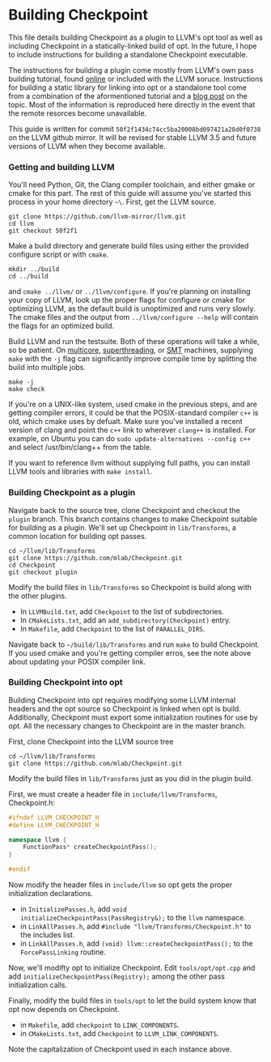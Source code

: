 # Building Checkpoint #

This file details building Checkpoint as a plugin to LLVM's opt tool as well as
including Checkpoint in a statically-linked build of opt. In the future, I hope
to include instructions for building a standalone Checkpoint executable.

The instructions for building a plugin come mostly from LLVM's own pass building
tutorial, found [online](http://llvm.org/docs/WritingAnLLVMPass.html) or
included with the LLVM soruce. Instructions for building a static library for
linking into opt or a standalone tool come from a combination of the
aformentioned tutorial and a [blog post](http://tinyurl.com/7akkcbc) on the
topic. Most of the information is reproduced here directly in the event that the
remote resorces become unavailable.

This guide is written for commit `50f2f1434c74cc5ba20008bd097421a28d0f0738` on
the LLVM github mirror. It will be revised for stable LLVM 3.5 and future
versions of LLVM when they become available.

### Getting and building LLVM ###

You'll need Python, Git, the Clang compiler toolchain, and either gmake or cmake
for this part. The rest of this guide will assume you've started this process in
your home directory `~\`. First, get the LLVM source.
```
git clone https://github.com/llvm-mirror/llvm.git
cd llvm
git checkout 50f2f1
```
Make a build directory and generate build files using either the provided
configure script or with `cmake`.
```
mkdir ../build
cd ../build
```
and `cmake ../llvm/` or `../llvm/configure`. If you're planning on installing
your copy of LLVM, look up the proper flags for configure or cmake for
optimizing LLVM, as the default build is unoptimized and runs very slowly.
The cmake files and the output from `../llvm/configure --help` will contain the
flags for an optimized build.

Build LLVM and run the testsuite. Both of these operations will take a while, so
be patient. On [multicore](https://en.wikipedia.org/wiki/Multicore_processor),
[superthreading](https://en.wikipedia.org/wiki/Super-threading), or
[SMT](http://en.wikipedia.org/wiki/Simultaneous_multithreading) machines,
supplying `make` with the `-j` flag can significantly improve compile time by
splitting the build into multiple jobs.
```
make -j
make check
```

If you're on a UNIX-like system, used cmake in the previous steps, and are
getting compiler errors, it could be that the POSIX-standard compiler `c++` is
old, which cmake uses by defualt. Make sure you've installed a recent version of
clang and point the `c++` link to wherever `clang++` is installed. For example,
on Ubuntu you can do `sudo update-alternatives --config c++` and select
/usr/bin/clang++ from the table.

If you want to reference llvm without supplying full paths, you can install
LLVM tools and libraries with `make install`.

### Building Checkpoint as a plugin ###

Navigate back to the source tree, clone Checkpoint and checkout the `plugin`
branch. This branch contains changes to make Checkpoint suitable for building as
a plugin. We'll set up Checkpoint in `lib/Transforms`, a common location for
building opt passes.
```
cd ~/llvm/lib/Transforms
git clone https://github.com/mlab/Checkpoint.git
cd Checkpoint
git checkout plugin
```
Modify the build files in `lib/Transforms` so Checkpoint is build along with
the other plugins.

* In `LLVMBuild.txt`, add `Checkpoint` to the list of subdirectories.
* In `CMakeLists.txt`, add an `add_subdirectory(Checkpoint)` entry.
* In `Makefile`, add `Checkpoint` to the list of `PARALLEL_DIRS`.

Navigate back to `~/build/lib/Transforms` and run `make` to build Checkpoint. If
you used cmake and you're getting compiler erros, see the note above about
updating your POSIX compiler link.

### Building Checkpoint into opt ###

Building Checkpoint into opt requires modifying some LLVM internal headers and
the opt source so Checkpoint is linked when opt is build. Additionally,
Checkpoint must export some initialization routines for use by opt. All the
necessary changes to Checkpoint are in the master branch.

First, clone Checkpoint into the LLVM source tree
```
cd ~/llvm/lib/Transforms
git clone https://github.com/mlab/Checkpoint.git
```
Modify the build files in `lib/Transforms` just as you did in the plugin build.

First, we must create a header file in `include/llvm/Transforms`, Checkpoint.h:
```C++
#ifndef LLVM_CHECKPOINT_H
#define LLVM_CHECKPOINT_H

namespace llvm {
    FunctionPass* createCheckpointPass();
}

#endif
```

Now modify the header files in `include/llvm` so opt gets the proper
initialization declarations.

* in `InitializePasses.h`, add `void initializeCheckpointPass(PassRegistry&);`
to the `llvm` namespace.
* in `LinkAllPasses.h`, add `#include "llvm/Transforms/Checkpoint.h"` to the
includes list.
* in `LinkAllPasses.h`, add `(void) llvm::createCheckpointPass();` to the
`ForcePassLinking` routine.

Now, we'll modifty opt to initialize Checkpoint. Edit `tools/opt/opt.cpp` and
add `initializeCheckpointPass(Registry);` among the other pass initialization
calls.

Finally, modify the build files in `tools/opt` to let the build system know that
opt now depends on Checkpoint.

* in `Makefile`, add `checkpoint` to `LINK_COMPONENTS`.
* in `CMakeLists.txt`, add `Checkpoint` to `LLVM_LINK_COMPONENTS`.

Note the capitalization of Checkpoint used in each instance above.
